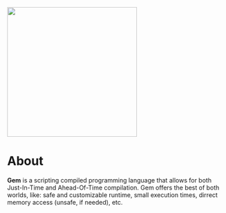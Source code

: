 
<img alight="left" src="https://github-production-user-asset-6210df.s3.amazonaws.com/142700972/294729277-30f1f105-40f8-46a8-bcfb-c4a08fb7e2fb.svg?X-Amz-Algorithm=AWS4-HMAC-SHA256&X-Amz-Credential=AKIAVCODYLSA53PQK4ZA%2F20240107%2Fus-east-1%2Fs3%2Faws4_request&X-Amz-Date=20240107T033940Z&X-Amz-Expires=300&X-Amz-Signature=83863503fe202590a3db7cbf9ac80aeb05f49d4df0f9b1f5551b4a3162f62110&X-Amz-SignedHeaders=host&actor_id=142700972&key_id=0&repo_id=727975518" width="300">

# About

**Gem** is a scripting compiled programming language that allows for both Just-In-Time and Ahead-Of-Time compilation. Gem offers the best of both worlds, like: safe and customizable runtime, small execution times, dirrect memory access (unsafe, if needed), etc.

